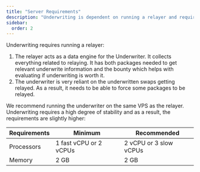 ```yaml
---
title: "Server Requirements"
description: "Underwriting is dependent on running a relayer and requires slightly higher specifications."
sidebar:
  order: 2
---
```


Underwriting requires running a relayer:

1. The relayer acts as a data engine for the Underwriter. It collects everything related to relaying. It has both packages needed to get relevant underwrite information and the bounty which helps with evaluating if underwriting is worth it.
2. The underwriter is very reliant on the underwritten swaps getting relayed. As a result, it needs to be able to force some packages to be relayed.

We recommend running the underwriter on the same VPS as the relayer. Underwriting requires a high degree of stability and as a result, the requirements are slightly higher:

| Requirements | Minimum                | Recommended            |
| ------------ | ---------------------- | ---------------------- |
| Processors   | 1 fast vCPU or 2 vCPUs | 2 vCPU or 3 slow vCPUs |
| Memory       | 2 GB                   | 2 GB                   |
